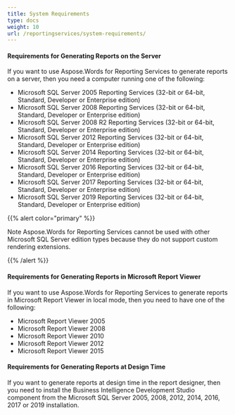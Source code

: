 ```yaml
---
title: System Requirements
type: docs
weight: 10
url: /reportingservices/system-requirements/
---
```


#### Requirements for Generating Reports on the Server

If you want to use Aspose.Words for Reporting Services to generate reports on a server, then you need a computer running one of the following:

- Microsoft SQL Server 2005 Reporting Services (32-bit or 64-bit, Standard, Developer or Enterprise edition) 
- Microsoft SQL Server 2008 Reporting Services (32-bit or 64-bit, Standard, Developer or Enterprise edition) 
- Microsoft SQL Server 2008 R2 Reporting Services (32-bit or 64-bit, Standard, Developer or Enterprise edition) 
- Microsoft SQL Server 2012 Reporting Services (32-bit or 64-bit, Standard, Developer or Enterprise edition) 
- Microsoft SQL Server 2014 Reporting Services (32-bit or 64-bit, Standard, Developer or Enterprise edition) 
- Microsoft SQL Server 2016 Reporting Services (32-bit or 64-bit, Standard, Developer or Enterprise edition) 
- Microsoft SQL Server 2017 Reporting Services (32-bit or 64-bit, Standard, Developer or Enterprise edition) 
- Microsoft SQL Server 2019 Reporting Services (32-bit or 64-bit, Standard, Developer or Enterprise edition)

{{% alert color="primary" %}} 

Note Aspose.Words for Reporting Services cannot be used with other Microsoft SQL Server edition types because they do not support custom rendering extensions. 

{{% /alert %}} 

#### Requirements for Generating Reports in Microsoft Report Viewer

If you want to use Aspose.Words for Reporting Services to generate reports in Microsoft Report Viewer in local mode, then you need to have one of the following:

- Microsoft Report Viewer 2005 
- Microsoft Report Viewer 2008 
- Microsoft Report Viewer 2010 
- Microsoft Report Viewer 2012 
- Microsoft Report Viewer 2015 

#### Requirements for Generating Reports at Design Time

If you want to generate reports at design time in the report designer, then you need to install the Business Intelligence Development Studio component from the Microsoft SQL Server 2005, 2008, 2012, 2014, 2016, 2017 or 2019 installation.

